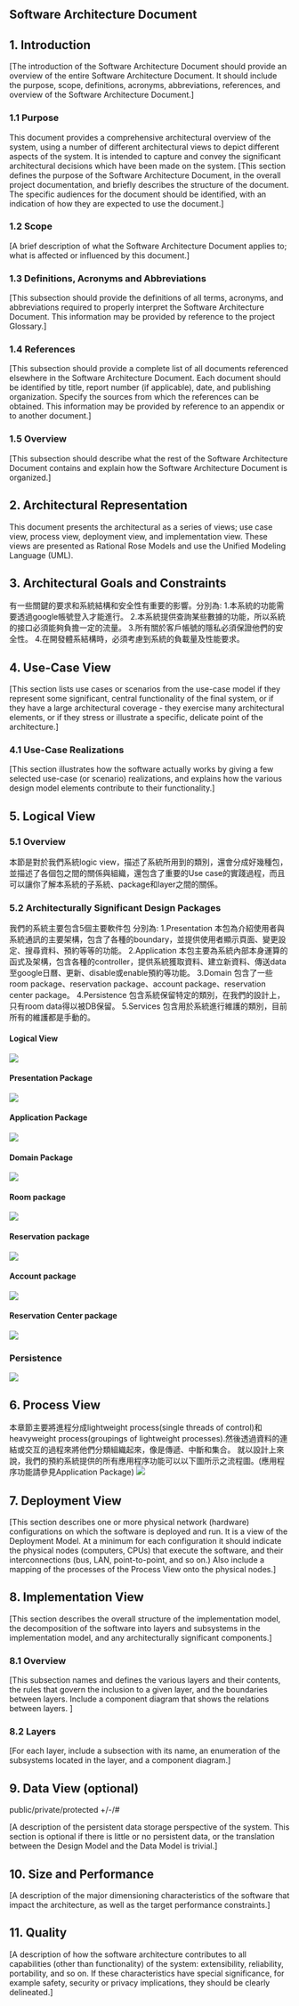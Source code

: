## Software Architecture Document

## 1. Introduction

[The introduction of the Software Architecture Document should provide an overview of the entire Software Architecture Document. It should include the purpose, scope, definitions, acronyms, abbreviations, references, and overview of the Software Architecture Document.]

### 1.1 Purpose

This document provides a comprehensive architectural overview of the system, using a number of different architectural views to depict different aspects of the system. It is intended to capture and convey the significant architectural decisions which have been made on the system.
[This section defines the purpose of the Software Architecture Document, in the overall project documentation, and briefly describes the structure of the document. The specific audiences for the document should be identified, with an indication of how they are expected to use the document.]

### 1.2 Scope

[A brief description of what the Software Architecture Document applies to; what is affected or influenced by this document.]

### 1.3 Definitions, Acronyms and Abbreviations

[This subsection should provide the definitions of all terms, acronyms, and abbreviations required to properly interpret the Software Architecture Document. This information may be provided by reference to the project Glossary.]

### 1.4 References

[This subsection should provide a complete list of all documents referenced elsewhere in the Software Architecture Document. Each document should be identified by title, report number (if applicable), date, and publishing organization. Specify the sources from which the references can be obtained. This information may be provided by reference to an appendix or to another document.]

### 1.5 Overview

[This subsection should describe what the rest of the Software Architecture Document contains and explain how the Software Architecture Document is organized.]

## 2. Architectural Representation

This document presents the architectural as a series of views; use case view, process view, deployment view, and implementation view. These views are presented as Rational Rose Models and use the Unified Modeling Language (UML).

## 3. Architectural Goals and Constraints
有一些關鍵的要求和系統結構和安全性有重要的影響。分別為:
1.本系統的功能需要透過google帳號登入才能進行。
2.本系統提供查詢某些數據的功能，所以系統的接口必須能夠負擔一定的流量。
3.所有關於客戶帳號的隱私必須保證他們的安全性。
4.在開發體系結構時，必須考慮到系統的負載量及性能要求。

## 4. Use-Case View

[This section lists use cases or scenarios from the use-case model if they represent some significant, central functionality of the final system, or if they have a large architectural coverage - they exercise many architectural elements, or if they stress or illustrate a specific, delicate point of the architecture.]

### 4.1 Use-Case Realizations

[This section illustrates how the software actually works by giving a few selected use-case (or scenario) realizations, and explains how the various design model elements contribute to their functionality.]

## 5. Logical View
### 5.1 Overview

本節是對於我們系統logic view，描述了系統所用到的類別，還會分成好幾種包，並描述了各個包之間的關係與組織，還包含了重要的Use case的實踐過程，而且可以讓你了解本系統的子系統、package和layer之間的關係。

### 5.2 Architecturally Significant Design Packages

我們的系統主要包含5個主要軟件包
分別為:
1.Presentation
    本包為介紹使用者與系統通訊的主要架構，包含了各種的boundary，並提供使用者顯示頁面、變更設定、搜尋資料、預約等等的功能。
2.Application
    本包主要為系統內部本身運算的函式及架構，包含各種的controller，提供系統獲取資料、建立新資料、傳送data至google日曆、更新、disable或enable預約等功能。
3.Domain
    包含了一些room package、reservation package、account package、reservation center package。
4.Persistence
    包含系統保留特定的類別，在我們的設計上，只有room data得以被DB保留。
5.Services
    包含用於系統進行維護的類別，目前所有的維護都是手動的。

#### Logical View
![](../Drawio/D_2_5.2.1.drawio.svg)
#### Presentation Package
![](../Drawio/D_2_5.2.2.drawio.svg)
#### Application Package
![](../Drawio/D_2_5.2.3.drawio.svg)
#### Domain Package
![](../Drawio/D_2_5.2.4.drawio.svg)
#### Room package
![](../Drawio/D_2_5.2.5.drawio.svg)
#### Reservation package
![](../Drawio/D_2_5.2.6.drawio.svg)
#### Account package
![](../Drawio/D_2_5.2.7.drawio.svg)
#### Reservation Center package
![](../Drawio/D_2_5.2.8.drawio.svg)
### Persistence
![](../Drawio/D_2_5.2.9.drawio.svg)

## 6. Process View

本章節主要將進程分成lightweight process(single threads of control)和heavyweight process(groupings of lightweight processes).然後透過資料的連結或交互的過程來將他們分類組織起來，像是傳遞、中斷和集合。
就以設計上來說，我們的預約系統提供的所有應用程序功能可以以下圖所示之流程圖。(應用程序功能請參見Application Package)
![](../Drawio/D_2_5.2.10.drawio.svg)

## 7. Deployment View

[This section describes one or more physical network (hardware) configurations on which the software is deployed and run. It is a view of the Deployment Model. At a minimum for each configuration it should indicate the physical nodes (computers, CPUs) that execute the software, and their interconnections (bus, LAN, point-to-point, and so on.) Also include a mapping of the processes of the Process View onto the physical nodes.]

## 8. Implementation View

[This section describes the overall structure of the implementation model, the decomposition of the software into layers and subsystems in the implementation model, and any architecturally significant components.]

### 8.1 Overview

[This subsection names and defines the various layers and their contents, the rules that govern the inclusion to a given layer, and the boundaries between layers. Include a component diagram that shows the relations between layers. ]

### 8.2 Layers

[For each layer, include a subsection with its name, an enumeration of the subsystems located in the layer, and a component diagram.]

## 9. Data View (optional)

public/private/protected +/-/#

[A description of the persistent data storage perspective of the system. This section is optional if there is little or no persistent data, or the translation between the Design Model and the Data Model is trivial.]

## 10. Size and Performance

[A description of the major dimensioning characteristics of the software that impact the architecture, as well as the
target performance constraints.]

## 11. Quality

[A description of how the software architecture contributes to all capabilities (other than functionality) of the
system: extensibility, reliability, portability, and so on. If these characteristics have special significance, for example
safety, security or privacy implications, they should be clearly delineated.]